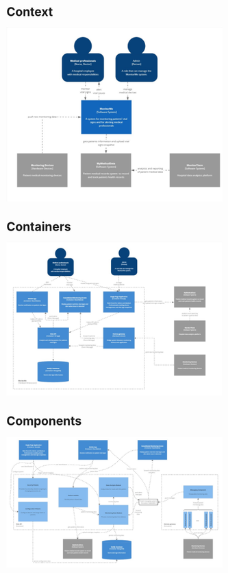 # Context

![infrastructure](https://github.com/ArchitectsEvolutionZone/MonitorMe/blob/main/resources/C4/Context%20Diagram.jpg)

# Containers

![infrastructure](https://github.com/ArchitectsEvolutionZone/MonitorMe/blob/main/resources/C4/Containers%20Diagram.jpg)

# Components

![infrastructure](https://github.com/ArchitectsEvolutionZone/MonitorMe/blob/main/resources/C4/Components%20Diagram.jpg)

